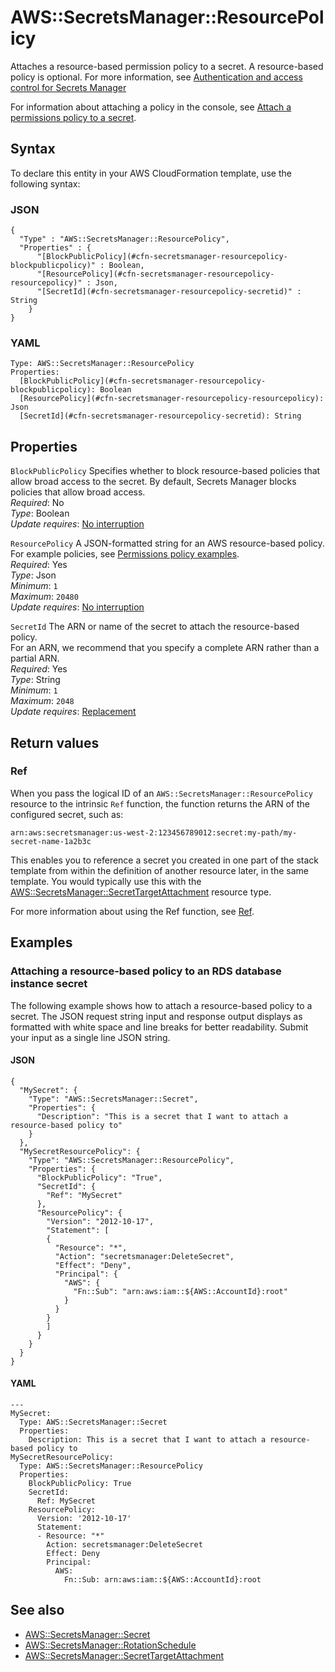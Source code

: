 # AWS::SecretsManager::ResourcePolicy<a name="aws-resource-secretsmanager-resourcepolicy"></a>

Attaches a resource\-based permission policy to a secret\. A resource\-based policy is optional\. For more information, see [Authentication and access control for Secrets Manager](https://docs.aws.amazon.com/secretsmanager/latest/userguide/auth-and-access.html) 

For information about attaching a policy in the console, see [Attach a permissions policy to a secret](https://docs.aws.amazon.com/secretsmanager/latest/userguide/auth-and-access_resource-based-policies.html)\.

## Syntax<a name="aws-resource-secretsmanager-resourcepolicy-syntax"></a>

To declare this entity in your AWS CloudFormation template, use the following syntax:

### JSON<a name="aws-resource-secretsmanager-resourcepolicy-syntax.json"></a>

```
{
  "Type" : "AWS::SecretsManager::ResourcePolicy",
  "Properties" : {
      "[BlockPublicPolicy](#cfn-secretsmanager-resourcepolicy-blockpublicpolicy)" : Boolean,
      "[ResourcePolicy](#cfn-secretsmanager-resourcepolicy-resourcepolicy)" : Json,
      "[SecretId](#cfn-secretsmanager-resourcepolicy-secretid)" : String
    }
}
```

### YAML<a name="aws-resource-secretsmanager-resourcepolicy-syntax.yaml"></a>

```
Type: AWS::SecretsManager::ResourcePolicy
Properties: 
  [BlockPublicPolicy](#cfn-secretsmanager-resourcepolicy-blockpublicpolicy): Boolean
  [ResourcePolicy](#cfn-secretsmanager-resourcepolicy-resourcepolicy): Json
  [SecretId](#cfn-secretsmanager-resourcepolicy-secretid): String
```

## Properties<a name="aws-resource-secretsmanager-resourcepolicy-properties"></a>

`BlockPublicPolicy`  <a name="cfn-secretsmanager-resourcepolicy-blockpublicpolicy"></a>
Specifies whether to block resource\-based policies that allow broad access to the secret\. By default, Secrets Manager blocks policies that allow broad access\.  
*Required*: No  
*Type*: Boolean  
*Update requires*: [No interruption](https://docs.aws.amazon.com/AWSCloudFormation/latest/UserGuide/using-cfn-updating-stacks-update-behaviors.html#update-no-interrupt)

`ResourcePolicy`  <a name="cfn-secretsmanager-resourcepolicy-resourcepolicy"></a>
A JSON\-formatted string for an AWS resource\-based policy\. For example policies, see [Permissions policy examples](https://docs.aws.amazon.com/secretsmanager/latest/userguide/auth-and-access_examples.html)\.  
*Required*: Yes  
*Type*: Json  
*Minimum*: `1`  
*Maximum*: `20480`  
*Update requires*: [No interruption](https://docs.aws.amazon.com/AWSCloudFormation/latest/UserGuide/using-cfn-updating-stacks-update-behaviors.html#update-no-interrupt)

`SecretId`  <a name="cfn-secretsmanager-resourcepolicy-secretid"></a>
The ARN or name of the secret to attach the resource\-based policy\.  
For an ARN, we recommend that you specify a complete ARN rather than a partial ARN\.  
*Required*: Yes  
*Type*: String  
*Minimum*: `1`  
*Maximum*: `2048`  
*Update requires*: [Replacement](https://docs.aws.amazon.com/AWSCloudFormation/latest/UserGuide/using-cfn-updating-stacks-update-behaviors.html#update-replacement)

## Return values<a name="aws-resource-secretsmanager-resourcepolicy-return-values"></a>

### Ref<a name="aws-resource-secretsmanager-resourcepolicy-return-values-ref"></a>

When you pass the logical ID of an `AWS::SecretsManager::ResourcePolicy` resource to the intrinsic `Ref` function, the function returns the ARN of the configured secret, such as:

`arn:aws:secretsmanager:us-west-2:123456789012:secret:my-path/my-secret-name-1a2b3c`

This enables you to reference a secret you created in one part of the stack template from within the definition of another resource later, in the same template\. You would typically use this with the [AWS::SecretsManager::SecretTargetAttachment](https://docs.aws.amazon.com/AWSCloudFormation/latest/UserGuide/aws-resource-secretsmanager-secrettargetattachment.html) resource type\.

For more information about using the Ref function, see [Ref](url-doc-domain/AWSCloudFormation/latest/UserGuide/intrinsic-function-reference-ref.html)\.

## Examples<a name="aws-resource-secretsmanager-resourcepolicy--examples"></a>

### Attaching a resource\-based policy to an RDS database instance secret<a name="aws-resource-secretsmanager-resourcepolicy--examples--Attaching_a_resource-based_policy_to_an_RDS_database_instance_secret_"></a>

The following example shows how to attach a resource\-based policy to a secret\. The JSON request string input and response output displays as formatted with white space and line breaks for better readability\. Submit your input as a single line JSON string\.

#### JSON<a name="aws-resource-secretsmanager-resourcepolicy--examples--Attaching_a_resource-based_policy_to_an_RDS_database_instance_secret_--json"></a>

```
{
  "MySecret": {
    "Type": "AWS::SecretsManager::Secret",
    "Properties": {
      "Description": "This is a secret that I want to attach a resource-based policy to"
    }
  },
  "MySecretResourcePolicy": {
    "Type": "AWS::SecretsManager::ResourcePolicy",
    "Properties": {
      "BlockPublicPolicy": "True",
      "SecretId": {
        "Ref": "MySecret"
      },
      "ResourcePolicy": {
        "Version": "2012-10-17",
        "Statement": [
        {
          "Resource": "*",
          "Action": "secretsmanager:DeleteSecret",
          "Effect": "Deny",
          "Principal": {
            "AWS": {
              "Fn::Sub": "arn:aws:iam::${AWS::AccountId}:root"
            }
          }
        }
        ]
      }
    }
  }
}
```

#### YAML<a name="aws-resource-secretsmanager-resourcepolicy--examples--Attaching_a_resource-based_policy_to_an_RDS_database_instance_secret_--yaml"></a>

```
---
MySecret:
  Type: AWS::SecretsManager::Secret
  Properties:
    Description: This is a secret that I want to attach a resource-based policy to
MySecretResourcePolicy:
  Type: AWS::SecretsManager::ResourcePolicy
  Properties:
    BlockPublicPolicy: True
    SecretId:
      Ref: MySecret
    ResourcePolicy:
      Version: '2012-10-17'
      Statement:
      - Resource: "*"
        Action: secretsmanager:DeleteSecret
        Effect: Deny
        Principal:
          AWS:
            Fn::Sub: arn:aws:iam::${AWS::AccountId}:root
```

## See also<a name="aws-resource-secretsmanager-resourcepolicy--seealso"></a>
+  [AWS::SecretsManager::Secret](https://docs.aws.amazon.com/AWSCloudFormation/latest/UserGuide/aws-resource-secretsmanager-secret.html)
+  [AWS::SecretsManager::RotationSchedule](https://docs.aws.amazon.com/AWSCloudFormation/latest/UserGuide/aws-resource-secretsmanager-rotationschedule.html)
+  [AWS::SecretsManager::SecretTargetAttachment](https://docs.aws.amazon.com/AWSCloudFormation/latest/UserGuide/aws-resource-secretsmanager-secrettargetattachment.html)